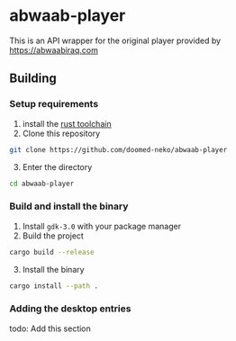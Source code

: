 # abwaab-player

This is an API wrapper for the original player provided by <https://abwaabiraq.com>

## Building

### Setup requirements

1. install the [rust toolchain](https://rustup.rs)
2. Clone this repository

```bash
git clone https://github.com/doomed-neko/abwaab-player
```

3. Enter the directory

```bash
cd abwaab-player
```

### Build and install the binary

1. Install `gdk-3.0` with your package manager
2. Build the project

```bash
cargo build --release
```

3. Install the binary

```bash
cargo install --path .
```

### Adding the desktop entries

todo: Add this section
